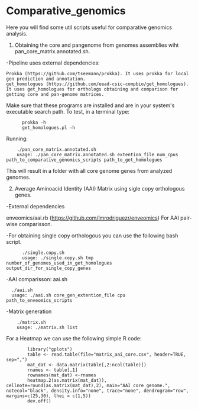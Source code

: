 # Comparative_genomics

Here you will find some util scripts useful for comparative genomics analysis.

1. Obtaining the core and pangenome from genomes assemblies wiht pan_core_matrix.annotated.sh.
  
  -Pipeline uses external dependencies:
  
    Prokka (https://github.com/tseemann/prokka). It uses prokka for local gen prediction and annotation.
    get_homologues (https://github.com/eead-csic-compbio/get_homologues). It uses get_homologues for orthologs obtaining and comparison for getting core and pan-genome matrices.

Make sure that these programs are installed and are in your system's executable search path. To test, in a terminal type:

          prokka -h
          get_homologues.pl -h

Running:

        ./pan_core_matrix.annotated.sh
        usage: ./pan_core_matrix.annotated.sh extention_file num_cpus path_to_comparative_genomics_scripts path_to_get_homologues
   
    
This will result in a folder with all core genome genes from analyzed genomes.

2. Average Aminoacid Identity (AAI) Matrix using sigle copy orthologous genes.

  -External dependencies 
  
  enveomics/aai.rb (https://github.com/lmrodriguezr/enveomics) For AAI pair-wise comparisson.
  
 -For obtaining single copy orthologous you can use the following bash script.
  
          ./single.copy.sh
          usage: ./single.copy.sh tmp number_of_genomes_used_in_get_homologues output_dir_for_single_copy_genes
  
  -AAI comparisson: aai.sh
  
      ./aai.sh
      usage: ./aai.sh core_gen_extention_file cpu path_to_enveomics_scripts
   -Matrix generation
   
        ./matrix.sh
        usage: ./matrix.sh list
   
   For a Heatmap we can use the following simple R code:
   
            library("gplots")
            table <- read.table(file="matrix_aai_core.csv", header=TRUE, sep=",")
            mat_dat <- data.matrix(table[,2:ncol(table)])
            rnames <- table[,1]
            rownames(mat_dat) <-rnames
            heatmap.2(as.matrix(mat_dat)), cellnote=round(as.matrix(mat_dat),2), main="AAI core genome.", notecol="black", density.info="none", trace="none", dendrogram="row", margins=c(25,30), lhei = c(1,5))
            dev.off()



   
